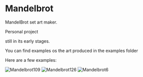 # Mandelbrot
MandelBrot set art maker.

Personal project

still in its early stages.

You can find examples os the art produced in the examples folder

Here are a few examples:

![Mandelbrot109](https://user-images.githubusercontent.com/36595070/121531273-2bdd6700-c9f6-11eb-9487-47901c77d75f.png)
![Mandelbrot126](https://user-images.githubusercontent.com/36595070/121531309-339d0b80-c9f6-11eb-938e-71b3ba3693da.png)
![Mandelbrot6](https://user-images.githubusercontent.com/36595070/121531243-24b65900-c9f6-11eb-83de-3ba763f3ec04.png)
